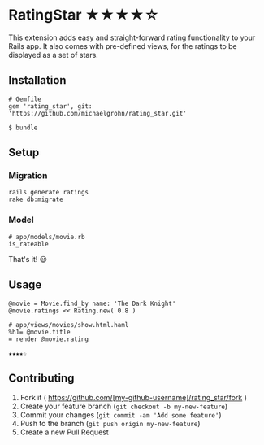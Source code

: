 # RatingStar ★★★★☆

This extension adds easy and straight-forward rating functionality to your Rails app. It also comes with pre-defined views, for the ratings to be displayed as a set of stars.

## Installation

    # Gemfile
    gem 'rating_star', git: 'https://github.com/michaelgrohn/rating_star.git'
 
    $ bundle

## Setup

### Migration

    rails generate ratings
    rake db:migrate

### Model

    # app/models/movie.rb
    is_rateable

That's it! 😃

## Usage

    @movie = Movie.find_by name: 'The Dark Knight'
    @movie.ratings << Rating.new( 0.8 )

    # app/views/movies/show.html.haml
    %h1= @movie.title
    = render @movie.rating

    ★★★★☆

    
## Contributing

1. Fork it ( https://github.com/[my-github-username]/rating_star/fork )
2. Create your feature branch (`git checkout -b my-new-feature`)
3. Commit your changes (`git commit -am 'Add some feature'`)
4. Push to the branch (`git push origin my-new-feature`)
5. Create a new Pull Request
